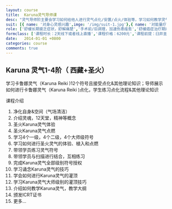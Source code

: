 ```yaml
---
layout: course
title:  Karuna灵气导师课
desc: "灵气导师阶主要会学习如何给他人进行灵气点化/安置/点火/体验等，学习如何教学灵气，学习更多灵气技巧，向内探索自己"
suit: [{ name: '对身心灵感兴趣',imge: '/img/suit-1.jpg'},{ name: '对能量疗愈感兴趣',imge: '/img/suit-2.jpg'},{name: '想成为职业灵气师或疗愈师',imge: '/img/suit-3.jpg'},{name: '灵气不受年龄，宗教限制，任何人都可学习',imge: '/img/suit-4.jpg'}]
role: ['舒缓长期疲乏症状，舒解痛楚','手术前/后调理，加速伤患痊愈','舒缓癌症治疗期间的身心不适','舒缓女性经前综合症状','改善皮肤素质，改善手脚冰冷','减轻积存身体的负面能量','改善睡眠质量、减轻神经紧张','减轻内心痛楚、烦躁不安、恐惧感','疗愈关节炎','缓解头痛、偏头痛','增强自觉、直觉与内在洞察力','促进个人成长、提升灵性修为','水晶阵成愿，包括感情/事业/学业/财富/灵性等主题']
formclass: ['课程时长：2天线下或者线上直播','课程价格：6200元','课程前提：臼井圣火导师阶','报名请添加微信：tarot_hermit']
date:   2014-01-01 +0800
categories: course
comments: true
---
```

<h2>Karuna 灵气1-4阶（ 西藏+圣火）</h2>
<p>学习卡鲁娜灵气（Karuna Reiki )12个符号且接受点化&其他理论知识；导师展示如何进行卡鲁娜灵气（Karuna Reiki )点化，学生练习点化流程&其他理论知识</p>

课程介绍
1. 净化自身&空间（气场清洁）
2. 介绍灵魂，12天堂，精神等概念
3. 圣火Karuna灵气体验
4. 圣火Karuna灵气点燃
5. 学习4个一级，4个二级，4个大师级符号
6. 学习如何进行圣火灵气的体验、植入和点燃
7. 带领学员练习灵气符号
8. 带领学员与扫描进行结合，互相练习
9. 完成Karuna灵气全部级别符号授权
10. 学习诵念Karuna灵气的技巧
11. 学会如何进行Karuna灵气的灌顶
12. 学习Karuna灵气大师级别的灌顶技巧
13. 介绍如何教学Karuna灵气，教学大纲
14. 颁发ICRT证书
15. 更多...